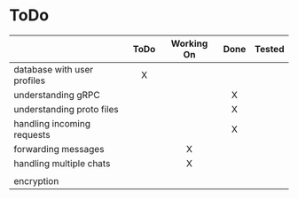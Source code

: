 # ToDo
|                             | ToDo | Working On | Done | Tested |
|-----------------------------|:----:|:----------:|:----:|:------:|
| database with user profiles |   X  |            |      |        |
| understanding gRPC          |      |            |  X   |        |
| understanding proto files   |      |            |  X   |        |
| handling incoming requests  |      |            |  X   |        |
| forwarding messages         |      |      X     |      |        |
| handling multiple chats     |      |      X     |      |        |
|                             |      |            |      |        |
| encryption                  |      |            |      |        |